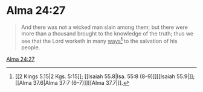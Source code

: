 # Alma 24:27

> And there was not a wicked man slain among them; but there were more than a thousand brought to the knowledge of the truth; thus we see that the Lord worketh in many <u>ways</u>[^a] to the salvation of his people.

[Alma 24:27](https://www.churchofjesuschrist.org/study/scriptures/bofm/alma/24?lang=eng&id=p27#p27)


[^a]: [[2 Kings 5.15|2 Kgs. 5:15]]; [[Isaiah 55.8|Isa. 55:8 (8–9)]][[Isaiah 55.9|]]; [[Alma 37.6|Alma 37:7 (6–7)]][[Alma 37.7|]].  
